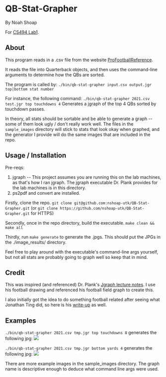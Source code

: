 # QB-Stat-Grapher
By Noah Shoap

For [CS494 Lab1](http://web.eecs.utk.edu/~jplank/plank/classes/cs494/494/labs/Lab-1-Jgraph/).

## About
This program reads in a .csv file from the website [ProFootballReference](https://www.pro-football-reference.com/years/).

It reads the file into Quarterback objects, and then uses the command-line arguments to determine how the QBs are sorted.

The program is called by:
```./bin/qb-stat-grapher input.csv output.jgr top|bottom stat number```

For instance, the following command:
```./bin/qb-stat-grapher 2021.csv test.jgr top touchdowns 4```
Generates a jgraph of the top 4 QBs sorted by touchdown passes.

In theory, all stats should be sortable and be able to generate a graph -- some of them look ugly / don't really work well.
The files in the ```sample_images``` directory will stick to stats that look okay when graphed,
and the generator I provide will do the same images that are included in the repo.

## Usage / Installation
Pre-reqs:
1. jgraph -- This project assumes you are running this on the lab machines, as that's how I ran jgraph.  The jgraph executable Dr. Plank provides for the lab machines is in this directory.
1. ps2pdf and convert are installed.

Firstly, clone the repo.
```git clone git@github.com:nshoap-utk/QB-Stat-Grapher.git``` (or ```git clone https://github.com/nshoap-utk/QB-Stat-Grapher.git``` for HTTPS)

Secondly, once in the repo directory, build the executable.
```make clean && make all```

Thirdly, run ```make generate``` to generate the .jpgs.  This should put the JPGs in the ./image_results/ directory.

Feel free to play around with the executable's command-line args yourself, but not all stats are probably going to graph well so keep that in mind.

## Credit
This was inspired (and referenced) Dr. Plank's [Jgraph lecture notes](http://web.eecs.utk.edu/~jplank/plank/classes/cs494/494/notes/Jgraph/lecture.html).
I use his football drawing and referenced his football field graph to create this.

I also initially got the idea to do something football related after seeing what Jonathan Ting did, so here is his [write-up](http://web.eecs.utk.edu/~jplank/plank/classes/cs494/494/labs/Lab-1-Jgraph/Ting/index.html) as well.

## Examples
```./bin/qb-stat-grapher 2021.csv tmp.jgr top touchdowns 8```
generates the following jpg:
![](./sample_images/top_eight_touchdowns.jpg)

```./bin/qb-stat-grapher 2021.csv tmp.jgr bottom yards 4```
generates the following jpg:
![](./sample_images/bottom_four_yards.jpg)

There are more example images in the sample_images directory.  The graph name is descriptive enough to deduce what command line args were used.
